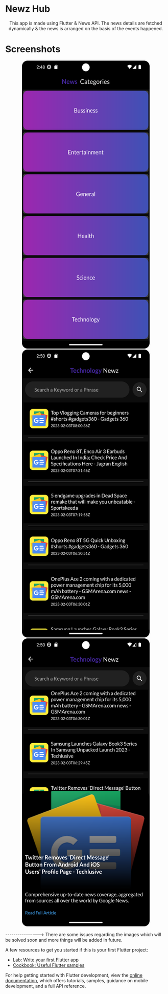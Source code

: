 # Newz Hub

<p align="center" > This app is made using Flutter & News API. The news details are fetched dynamically & the news is arranged on the basis of the events happened.</p>

# Screenshots
<div align = "center">
  <img height = "900" width ="400" src ="assets/sneakpeakImages/categoryscreen.png" alt = "screen1">
</div>

<div align = "center">
  <img height = "900" width ="400" src ="assets/sneakpeakImages/newsscreen.png" alt = "screen2">
</div>

<div align = "center">
  <img height = "900" width ="400" src ="assets/sneakpeakImages/linktobrowserscreen.png" alt = "screen3">
</div>



----------------> There are some issues regarding the images which will be solved soon and more things will be added in future.

A few resources to get you started if this is your first Flutter project:

- [Lab: Write your first Flutter app](https://docs.flutter.dev/get-started/codelab)
- [Cookbook: Useful Flutter samples](https://docs.flutter.dev/cookbook)

For help getting started with Flutter development, view the
[online documentation](https://docs.flutter.dev/), which offers tutorials,
samples, guidance on mobile development, and a full API reference.
